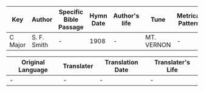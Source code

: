 Key | Author   | Specific Bible Passage     |Hymn Date |Author's life |Tune |Metrical Pattern   |Composer/Source
-- | --------- | ---------------------------|----------|--------------|-----|-------------------|-------------  
C Major |S. F. Smith |- |1908 |- |MT. VERNON |- |L. Mason

Original Language | Translater | Translation Date   | Translater's Life  
----------------- | --------- | --------------------|-------------     
\- |- |- |-
